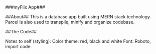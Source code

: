 ###myFlix App###

##About##
This is a database app built using MERN stack technology. Parcel is also used to transpile, minify and organize codebase.

##The Code##

Notes to self (styling):
Color theme: red, black and white
Font: Roboto, import code: <style>
@import url('https://fonts.googleapis.com/css2?family=Roboto:wght@100;400;700&display=swap');
</style>
